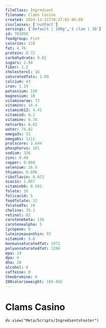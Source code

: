 ```yaml
---
fileClass: Ingredient
filename: Clams Casino
created: 2024-12-21T19:27:02-06:00
cssclasses: ['nutFact']
servings: ['Default | 100g','1 clam | 30']
id: 783058
foodgroup: Fish
calories: 118
fat: 4.76
protein: 8.72
carbohydrate: 9.82
sugars: 2.04
fiber: 1.2
cholesterol: 16
saturatedfats: 1.09
calcium: 43
iron: 1.19
potassium: 158
magnesium: 18
vitaminarae: 72
vitaminc: 14.4
vitaminb12: 4.41
vitamind: 0.1
vitamine: 0.74
netcarbs: 8.62
water: 74.82
omega3s: 51
omega6s: 1111
pralscore: 3.644
phosphorus: 101
sodium: 326
zinc: 0.49
copper: 0.068
selenium: 16.5
thiamin: 0.096
riboflavin: 0.072
niacin: 1.067
vitaminb6: 0.102
folate: 16
folicacid: 5
foodfolate: 12
folatedfe: 19
choline: 35.1
retinol: 62
carotenebeta: 116
carotenealpha: 5
lycopene: 0
luteinzeaxanthin: 97
vitamink: 9.6
monounsaturatedfat: 1972
polyunsaturatedfat: 1286
epa: 19
dpa: 4
dha: 28
alcohol: 0
caffeine: 0
theobromine: 0
200calorieweight: 169.492
---
```


# Clams Casino

```dataviewjs
dv.view("Meta/Scripts/IngredientsFooter")
```